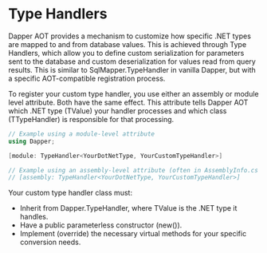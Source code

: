 # Type Handlers

Dapper AOT provides a mechanism to customize how specific .NET types are mapped to and from database values.
This is achieved through Type Handlers, which allow you to define custom serialization for parameters sent 
to the database and custom deserialization for values read from query results. 
This is similar to SqlMapper.TypeHandler in vanilla Dapper, but with a specific AOT-compatible registration process.

To register your custom type handler, you use either an assembly or module level attribute. 
Both have the same effect.
This attribute tells Dapper AOT which .NET type (TValue) your handler processes 
and which class (TTypeHandler) is responsible for that processing.

``` csharp
// Example using a module-level attribute
using Dapper;

[module: TypeHandler<YourDotNetType, YourCustomTypeHandler>]

// Example using an assembly-level attribute (often in AssemblyInfo.cs or a shared file)
// [assembly: TypeHandler<YourDotNetType, YourCustomTypeHandler>]
```

Your custom type handler class must:
* Inherit from Dapper.TypeHandler<TValue>, where TValue is the .NET type it handles.
* Have a public parameterless constructor (new()).
* Implement (override) the necessary virtual methods for your specific conversion needs.
